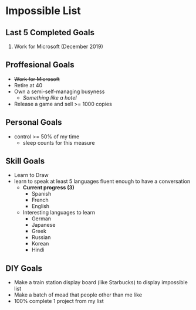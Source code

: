 # Impossible List

## Last 5 Completed Goals

1. Work for Microsoft (December 2019)

## Proffesional Goals

* ~~Work for Microsoft~~
* Retire at 40
* Own a semi-self-managing busyness
  * *Something like a hotel*
* Release a game and sell >= 1000 copies

## Personal Goals

* control >= 50% of my time
  * sleep counts for this measure

## Skill Goals

* Learn to Draw
* learn to speak at least 5 languages fluent enough to have a conversation
  * **Current progress (3)**
    * Spanish
    * French
    * English
  * Interesting languages to learn
    * German
    * Japanese
    * Greek
    * Russian
    * Korean
    * Hindi

## DIY Goals

* Make a train station display board (like Starbucks) to display impossible list
* Make a batch of mead that people other than me like
* 100% complete 1 project from my list
